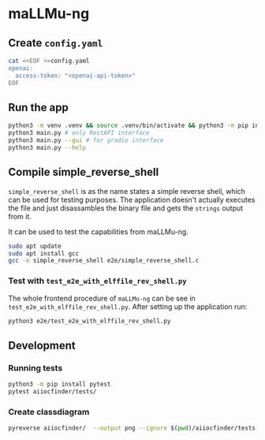 # maLLMu-ng

## Create `config.yaml`

```bash
cat <<EOF >>config.yaml
openai:
  access-token: "<openai-api-token>"
EOF
```

## Run the app

```bash
python3 -m venv .venv && source .venv/bin/activate && python3 -m pip install -r requirements.txt
python3 main.py # only RestAPI interface
python3 main.py --gui # for gradio interface
python3 main.py --help
```

## Compile simple_reverse_shell

`simple_reverse_shell` is as the name states a simple reverse shell,
which can be used for testing purposes.
The application doesn't actually executes the file and just disassambles the 
binary file and gets the `strings` output from it.

It can be used to test the capabilities from maLLMu-ng.

```bash
sudo apt update
sudo apt install gcc
gcc -o simple_reverse_shell e2e/simple_reverse_shell.c
```

### Test with `test_e2e_with_elffile_rev_shell.py`

The whole frontend procedure of `maLLMu-ng` can be see in `test_e2e_with_elffile_rev_shell.py`.
After setting up the application run:

```bash
python3 e2e/test_e2e_with_elffile_rev_shell.py
```

## Development

### Running tests

```bash
python3 -m pip install pytest
pytest aiiocfinder/tests/
```

### Create classdiagram

```bash
pyreverse aiiocfinder/  --output png --ignore $(pwd)/aiiocfinder/tests,$(pwd)/aiiocfinder/iocfinder/tests --colorize
```
